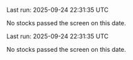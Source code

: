 

Last run: 2025-09-24 22:31:35 UTC

No stocks passed the screen on this date.


Last run: 2025-09-24 22:31:35 UTC

No stocks passed the screen on this date.
